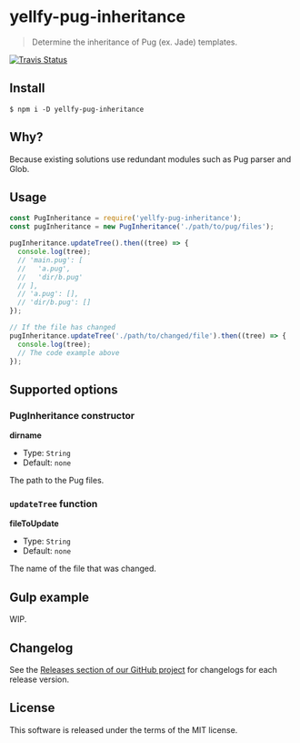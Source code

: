 # yellfy-pug-inheritance

> Determine the inheritance of Pug (ex. Jade) templates.

[![Travis Status](https://travis-ci.org/mrmlnc/yellfy-pug-inheritance.svg?branch=master)](https://travis-ci.org/mrmlnc/yellfy-pug-inheritance)

## Install

```shell
$ npm i -D yellfy-pug-inheritance
```

## Why?

Because existing solutions use redundant modules such as Pug parser and Glob.

## Usage

```js
const PugInheritance = require('yellfy-pug-inheritance');
const pugInheritance = new PugInheritance('./path/to/pug/files');

pugInheritance.updateTree().then((tree) => {
  console.log(tree);
  // 'main.pug': [
  //   'a.pug',
  //   'dir/b.pug'
  // ],
  // 'a.pug': [],
  // 'dir/b.pug': []
});

// If the file has changed
pugInheritance.updateTree('./path/to/changed/file').then((tree) => {
  console.log(tree);
  // The code example above
});
```

## Supported options

### PugInheritance constructor

**dirname**

  * Type: `String`
  * Default: `none`

The path to the Pug files.

### `updateTree` function

**fileToUpdate**

  * Type: `String`
  * Default: `none`

The name of the file that was changed.

## Gulp example

WIP.

## Changelog

See the [Releases section of our GitHub project](https://github.com/mrmlnc/yellfy-pug-inheritance/releases) for changelogs for each release version.

## License

This software is released under the terms of the MIT license.
